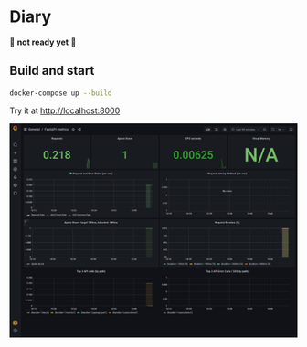 # Diary

🚧 **not ready yet** 🚧

## Build and start

```bash
docker-compose up --build
```

Try it at [http://localhost:8000](http://localhost:8000)

![Grafana](images/grafana.png "Grafana")